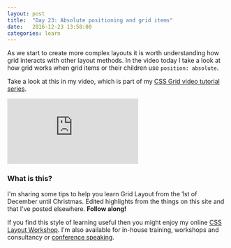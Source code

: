 ```yaml
---
layout: post
title:  "Day 23: Absolute positioning and grid items"
date:   2016-12-23 13:58:00
categories: learn
---
```


As we start to create more complex layouts it is worth understanding how grid interacts with other layout methods. In the video today I take a look at how grid works when grid items or their children use `position: absolute`.

Take a look at this in my video, which is part of my [CSS Grid video tutorial series](/video).

<div class="embed-container">
<iframe src="https://www.youtube.com/embed/JJSu3Wo47LA?rel=0&amp;showinfo=0" frameborder="0" allowfullscreen></iframe>
</div>

### What is this?

I'm sharing some tips to help you learn Grid Layout from the 1st of December until Christmas. Edited highlights from the things on this site and that I've posted elsewhere. **Follow along!**

If you find this style of learning useful then you might enjoy my online [CSS Layout Workshop](https://thecssworkshop.com/). I'm also available for in-house training, workshops and consultancy or [conference speaking](https://rachelandrew.co.uk/speaking).
